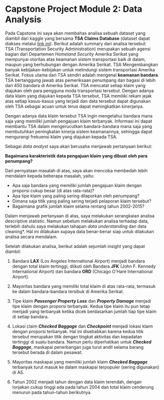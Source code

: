 # Capstone Project Module 2: Data Analysis
Pada Capstone ini saya akan membahas analisa sebuah dataset yang diambil dari kaggle yang bersama **TSA Claims Database** (dataset dapat diakses melalui [link ini](https://www.kaggle.com/datasets/terminal-security-agency/tsa-claims-database)). Berikut adalah summary dari analisa tersebut:
<br>
TSA (Transportation Security Administration) merupakan sebuah agensi bagian dari Departemen *Homeland Security* Amerika Serikat yang mempunyai otoritas atas keamanan sistem transportasi baik di dalam, maupun yang berhubungan dengan Amerika Serikat. TSA Mengembangkan banyak kebijakan-kebijakan untuk melindungi sistem transportasi Amerika Serikat. Fokus utama dari TSA sendiri adalah mengenai **keamanan bandara**. TSA bertanggung jawab atas pemeriksaan penumpang dan bagasi di lebih dari 450 bandara di Amerika Serikat. TSA mencatat setiap klaim yang diajukan oleh para pengguna moda transportasi tersebut. Dengan adanya data klaim yang diajukan kepada TSA tersebut, TSA memiliki rekam jejak atas setiap kasus-kasus yang terjadi dan data tersebut dapat digunakan oleh TSA sebagai acuan untuk terus dapat meningkatkan kinerjanya.

Dengan adanya data klaim tersebut TSA ingin mengetahui bandara mana saja yang memiliki jumlah pengajuan klaim terbanyak. Informasi ini dapat membantu TSA dalam mengerucutkan bandara-bandara mana saja yang membutuhkan peningkatan kinerja sistem keamanannya, sehingga dapat mengurangi frekuensi klaim yang diajukan kepada TSA.

Sebagai *data analyst* saya akan berusaha menjawab pertanyaan berikut:

**Bagaimana karakteristik data pengajuan klaim yang dibuat oleh para penumpang?**

Dari pernyataan masalah di atas, saya akan mencoba membedah lebih mendalam kepada beberapa masalah, yaitu:
- Apa saja bandara yang memiliki jumlah pengajuan klaim dengan proporsi cukup besar (di atas rata-rata)?
- Apa tipe klaim yang paling sering dilaporkan oleh penumpang?
- Dimana saja titik yang paling sering terjadi pelaporan klaim tersebut?
- Bagaimana grafik jumlah klaim selama rentang tahun 2002-2015?

Dalam menjawab pertanyaan di atas, saya melakukan serangkaian analisa descriptive statistic. Namun sebelum melakukan analisa terhadap data, terlebih dahulu saya melakukan tahapan *data understanding* dan data cleaning*. Hal ini dilakukan supaya data benar-benar siap untuk dilakukan analisa secara mendalam.

Setelah dilakukan analisa, berikut adalah sejumlah insight yang dapat diambil:

1. Bandara **LAX** (Los Angeles International Airport) menjadi bandara dengan total klaim tertinggi, diikuti oleh Bandara **JFK** (John F. Kennedy International Airport) dan bandara **ORD** (Chicago O'Hare International Airport).

2. Mayoritas bandara yang memiliki total klaim di atas rata-rata, termasuk ke dalam bandara-bandara tersibuk di Amerika Serikat.

3. Tipe klaim ***Passenger Property Loss*** dan ***Property Damage*** menjadi tipe klaim dengan proporsi terbanyak. Kedua tipe klaim itu pun tetap menjadi yang terbanyak ketika dicek berdasarkan jumlah tiap tipe klaim di setiap bandara.

4. Lokasi claim ***Checked Baggage*** dan ***Checkpoint*** menjadi lokasi klaim dengan proporsi terbanyak. Hal ini disebabkan karena kedua titik tersebut merupakan titik dengan tingkat aktivitas dan kepadatan tertinggi di suatu bandara. Namun perlu diperhatikan untuk ***Checked Baggage***, maskapai penerbangan juga turut andil selama barang tersebut berada di dalam pesawat.

5. Mayoritas maskapai yang memiliki jumlah klaim ***Checked Baggage*** terbanyak turut masuk ke dalam maskapai terpopuler (sering digunakan) di AS.

6. Tahun 2002 menjadi tahun dengan data klaim terendah, dengan lonjakan cukup tinggi ada pada tahun 2004 dan total klaim cenderung menurun pada tahun-tahun berikutnya.
